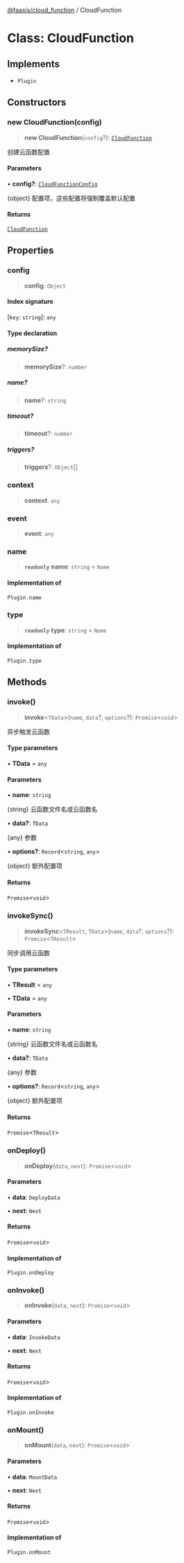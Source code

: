 [@faasjs/cloud_function](../README.md) / CloudFunction

# Class: CloudFunction

## Implements

- `Plugin`

## Constructors

### new CloudFunction(config)

> **new CloudFunction**(`config`?): [`CloudFunction`](CloudFunction.md)

创建云函数配置

#### Parameters

• **config?**: [`CloudFunctionConfig`](../type-aliases/CloudFunctionConfig.md)

\{object\} 配置项，这些配置将强制覆盖默认配置

#### Returns

[`CloudFunction`](CloudFunction.md)

## Properties

### config

> **config**: `Object`

#### Index signature

 \[`key`: `string`\]: `any`

#### Type declaration

##### memorySize?

> **memorySize**?: `number`

##### name?

> **name**?: `string`

##### timeout?

> **timeout**?: `number`

##### triggers?

> **triggers**?: `Object`[]

### context

> **context**: `any`

### event

> **event**: `any`

### name

> **`readonly`** **name**: `string` = `Name`

#### Implementation of

`Plugin.name`

### type

> **`readonly`** **type**: `string` = `Name`

#### Implementation of

`Plugin.type`

## Methods

### invoke()

> **invoke**\<`TData`\>(`name`, `data`?, `options`?): `Promise`\<`void`\>

异步触发云函数

#### Type parameters

• **TData** = `any`

#### Parameters

• **name**: `string`

\{string\} 云函数文件名或云函数名

• **data?**: `TData`

\{any\} 参数

• **options?**: `Record`\<`string`, `any`\>

\{object\} 额外配置项

#### Returns

`Promise`\<`void`\>

### invokeSync()

> **invokeSync**\<`TResult`, `TData`\>(`name`, `data`?, `options`?): `Promise`\<`TResult`\>

同步调用云函数

#### Type parameters

• **TResult** = `any`

• **TData** = `any`

#### Parameters

• **name**: `string`

\{string\} 云函数文件名或云函数名

• **data?**: `TData`

\{any\} 参数

• **options?**: `Record`\<`string`, `any`\>

\{object\} 额外配置项

#### Returns

`Promise`\<`TResult`\>

### onDeploy()

> **onDeploy**(`data`, `next`): `Promise`\<`void`\>

#### Parameters

• **data**: `DeployData`

• **next**: `Next`

#### Returns

`Promise`\<`void`\>

#### Implementation of

`Plugin.onDeploy`

### onInvoke()

> **onInvoke**(`data`, `next`): `Promise`\<`void`\>

#### Parameters

• **data**: `InvokeData`

• **next**: `Next`

#### Returns

`Promise`\<`void`\>

#### Implementation of

`Plugin.onInvoke`

### onMount()

> **onMount**(`data`, `next`): `Promise`\<`void`\>

#### Parameters

• **data**: `MountData`

• **next**: `Next`

#### Returns

`Promise`\<`void`\>

#### Implementation of

`Plugin.onMount`
